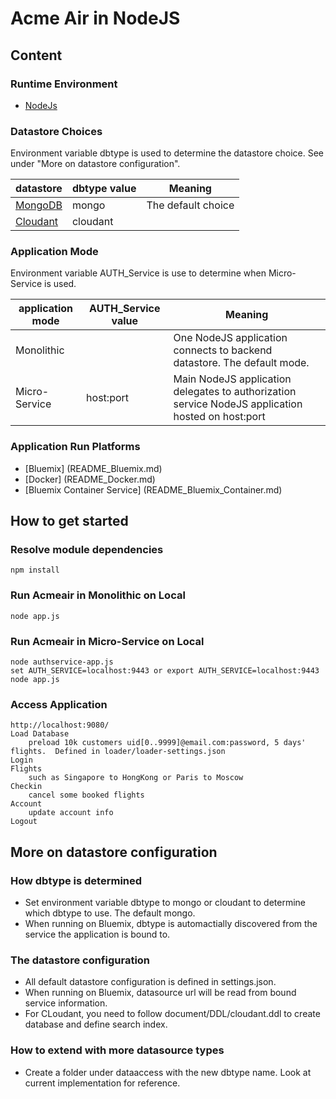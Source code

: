# Acme Air in NodeJS 

## Content

### Runtime Environment

* [NodeJs](http://nodejs.org/download/)


### Datastore Choices

Environment variable dbtype is used to determine the datastore choice. See under "More on datastore configuration".

datastore | dbtype value | Meaning
--- | --- | --- 
[MongoDB](https://www.mongodb.org/downloads) | mongo | The default choice
[Cloudant](https://cloudant.com) | cloudant | 


### Application Mode

Environment variable AUTH_Service is use to determine when Micro-Service is used.

application mode | AUTH_Service value | Meaning
--- | --- | --- 
Monolithic | | One NodeJS application connects to backend datastore. The default mode.
Micro-Service | host:port | Main NodeJS application delegates to authorization service NodeJS application hosted on host:port


### Application Run Platforms

* [Bluemix] (README_Bluemix.md)
* [Docker] (README_Docker.md)
* [Bluemix Container Service] (README_Bluemix_Container.md)


## How to get started

### Resolve module dependencies

	npm install


### Run Acmeair in Monolithic on Local

	node app.js
		
		
### Run Acmeair in Micro-Service on Local

	node authservice-app.js
	set AUTH_SERVICE=localhost:9443 or export AUTH_SERVICE=localhost:9443
	node app.js
	
	
### Access Application 

	http://localhost:9080/
	Load Database 
		preload 10k customers uid[0..9999]@email.com:password, 5 days' flights.  Defined in loader/loader-settings.json
	Login
	Flights
		such as Singapore to HongKong or Paris to Moscow 
	Checkin
		cancel some booked flights
	Account
		update account info
	Logout	
	
	
	
## More on datastore configuration

### How dbtype is determined

* Set environment variable dbtype to mongo or cloudant to determine which dbtype to use. The default mongo. 
* When running on Bluemix, dbtype is automactially discovered from the service the application is bound to.

### The datastore configuration

* All default datastore configuration is defined in settings.json.
* When running on Bluemix, datasource url will be read from bound service information.
* For CLoudant, you need to follow document/DDL/cloudant.ddl to create database and define search index.

### How to extend with more datasource types

* Create a folder under dataaccess with the new dbtype name. Look at current implementation for reference.

